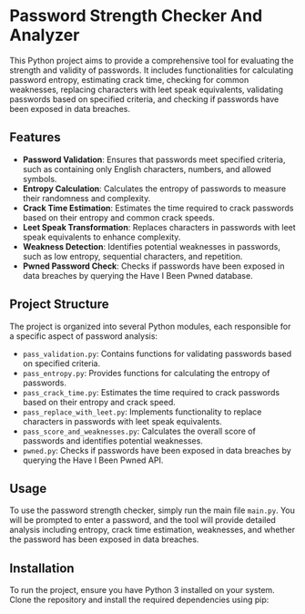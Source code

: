 # Password Strength Checker And Analyzer

This Python project aims to provide a comprehensive tool for evaluating the strength and validity of passwords. It includes functionalities for calculating password entropy, estimating crack time, checking for common weaknesses, replacing characters with leet speak equivalents, validating passwords based on specified criteria, and checking if passwords have been exposed in data breaches.

## Features

- **Password Validation**: Ensures that passwords meet specified criteria, such as containing only English characters, numbers, and allowed symbols.
- **Entropy Calculation**: Calculates the entropy of passwords to measure their randomness and complexity.
- **Crack Time Estimation**: Estimates the time required to crack passwords based on their entropy and common crack speeds.
- **Leet Speak Transformation**: Replaces characters in passwords with leet speak equivalents to enhance complexity.
- **Weakness Detection**: Identifies potential weaknesses in passwords, such as low entropy, sequential characters, and repetition.
- **Pwned Password Check**: Checks if passwords have been exposed in data breaches by querying the Have I Been Pwned database.

## Project Structure

The project is organized into several Python modules, each responsible for a specific aspect of password analysis:

- `pass_validation.py`: Contains functions for validating passwords based on specified criteria.
- `pass_entropy.py`: Provides functions for calculating the entropy of passwords.
- `pass_crack_time.py`: Estimates the time required to crack passwords based on their entropy and crack speed.
- `pass_replace_with_leet.py`: Implements functionality to replace characters in passwords with leet speak equivalents.
- `pass_score_and_weaknesses.py`: Calculates the overall score of passwords and identifies potential weaknesses.
- `pwned.py`: Checks if passwords have been exposed in data breaches by querying the Have I Been Pwned API.

## Usage

To use the password strength checker, simply run the main file `main.py`. You will be prompted to enter a password, and the tool will provide detailed analysis including entropy, crack time estimation, weaknesses, and whether the password has been exposed in data breaches.

## Installation

To run the project, ensure you have Python 3 installed on your system. Clone the repository and install the required dependencies using pip:


